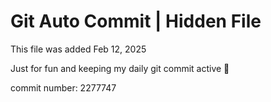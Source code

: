 # Git Auto Commit | Hidden File

This file was added Feb 12, 2025

Just for fun and keeping my daily git commit active 🤪

commit number: 2277747
